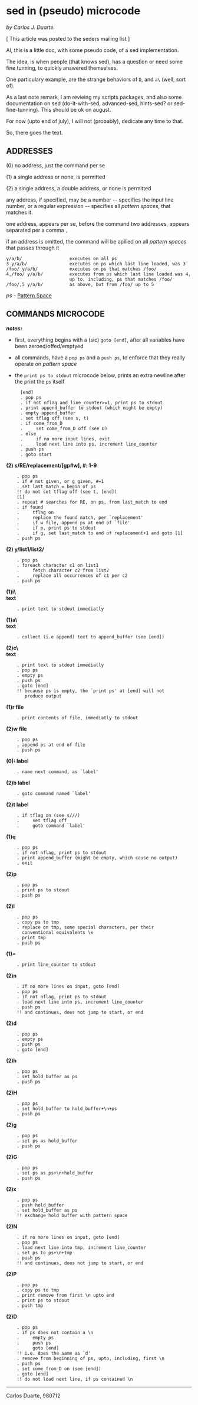 # sed in (pseudo) microcode

*by Carlos J. Duarte.*

[ This article was posted to the seders mailing list ]

Al, this is a little doc, with some pseudo code, of a sed implementation.

The idea, is when people (that knows sed), has a question or need some fine tunning, to quickly answered themselves.

One particulary example, are the strange behaviors of `D`, and `a\` (well, sort of). 

As a last note remark, I am revieing my scripts packages, and also some documentation on sed (do-it-with-sed, advanced-sed, hints-sed? or sed-fine-tunning). This should be ok on august. 

For now (upto end of july), I will not (probably), dedicate any time to that.

So, there goes the text.

## ADDRESSES

(0) no address, just the command per se

(1) a single address or none, is permitted

(2) a single address, a double address, or none is permitted

any address, if specified, may be a number -- specifies the input line number, or a regular expression -- specifies all *pattern spaces*, that matches it.

one address, appears per se, before the command two addresses, appears separated per a comma `,`

if an address is omitted, the command will be apllied on all *pattern spaces* that passes through it

```
y/a/b/                  executes on all ps
3 y/a/b/                executes on ps which last line loaded, was 3
/foo/ y/a/b/            executes on ps that matches /foo/
4,/foo/ y/a/b/          executes from ps which last line loaded was 4,
                        up to, including, ps that matches /foo/
/foo/,5 y/a/b/          as above, but from /foo/ up to 5
```
*ps* - [Pattern Space](pattern-space-and-hold-space.md)

## COMMANDS MICROCODE

***notes:***
- first, everything begins with a (sic) `goto [end]`, after
  all variables have been zeroed/offed/emptyed

- all commands, have a `pop ps` and a `push ps`, to enforce that
  they really operate on *pattern space*

- the `print ps to stdout` microcode below, prints an extra newline
  after the print the `ps` itself

        [end]
        . pop ps
        . if not nflag and line_counter>=1, print ps to stdout
        . print append_buffer to stdout (which might be empty)
        . empty append_buffer
        . set tflag off (see s, t)
        . if come_from_D
        .     set come_from_D off (see D)
        . else
        .     if no more input lines, exit
        .     load next line into ps, increment line_counter
        . push ps
        . goto start

**(2) s/RE/replacement/[gp#w], #: 1-9**

        . pop ps
        . if # not given, or g given, #=1
        . set last_match = begin of ps
        !! do not set tflag off (see t, [end])
        [1]
        . repeat # searches for RE, on ps, from last_match to end
        . if found
        .     tflag on
        .     replace the found match, per `replacement'
        .     if w file, append ps at end of `file'
        .     if p, print ps to stdout
        .     if g, set last_match to end of replacement+1 and goto [1]
        . push ps


**(2) y/list1/list2/**

        . pop ps
        . foreach character c1 on list1
        .     fetch character c2 from list2
        .     replace all occurrences of c1 per c2
        . push ps

**(1)i\\<br/>
text**

        . print text to stdout immediatly


**(1)a\\<br/>
text**

        . collect (i.e append) text to append_buffer (see [end])

**(2)c\\<br/>
text**

        . print text to stdout immediatly
        . pop ps
        . empty ps
        . push ps
        . goto [end]
        !! because ps is empty, the `print ps' at [end] will not
           produce output

**(1)r file**

        . print contents of file, immediatly to stdout

**(2)w file**

        . pop ps
        . append ps at end of file
        . push ps


**(0): label**

        . name next command, as `label'

**(2)b label**

        . goto command named `label'

**(2)t label**

        . if tflag on (see s///)
        .     set tflag off
        .     goto command `label'

**(1)q**

        . pop ps
        . if not nflag, print ps to stdout
        . print append_buffer (might be empty, which cause no output)
        . exit

**(2)p**

        . pop ps
        . print ps to stdout
        . push ps

**(2)l**

        . pop ps
        . copy ps to tmp
        . replace on tmp, some special characters, per their
          conventional equivalents \x
        . print tmp
        . push ps

**(1)=**

        . print line_counter to stdout

**(2)n**

        . if no more lines on input, goto [end]
        . pop ps
        . if not nflag, print ps to stdout
        . load next line into ps, increment line_counter
        . push ps
        !! and continues, does not jump to start, or end

**(2)d**

        . pop ps
        . empty ps
        . push ps
        . goto [end]

**(2)h**

        . pop ps
        . set hold_buffer as ps
        . push ps

**(2)H**

        . pop ps
        . set hold_buffer to hold_buffer+\n+ps
        . push ps

**(2)g**

        . pop ps
        . set ps as hold_buffer
        . push ps

**(2)G**

        . pop ps
        . set ps as ps+\n+hold_buffer
        . push ps

**(2)x**

        . pop ps
        . push hold_buffer
        . set hold_buffer as ps
        !! exchange hold buffer with pattern space

**(2)N**

        . if no more lines on input, goto [end]
        . pop ps
        . load next line into tmp, increment line_counter
        . set ps to ps+\n+tmp
        . push ps
        !! and continues, does not jump to start, or end

**(2)P**

        . pop ps
        . copy ps to tmp
        . print remove from first \n upto end
        . print ps to stdout
        . push tmp

**(2)D**

        . pop ps
        . if ps does not contain a \n
        .     empty ps
        .     push ps
        .     goto [end]
        !! i.e. does the same as `d'
        . remove from beginning of ps, upto, including, first \n
        . push ps
        . set come_from_D on (see [end])
        . goto [end]
        !! do not load next line, if ps contained \n


---
Carlos Duarte, 980712
